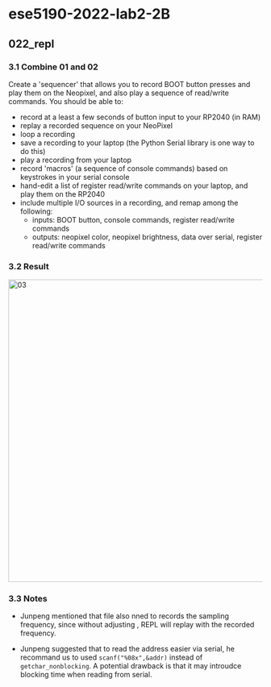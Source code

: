 # ese5190-2022-lab2-2B

## 022_repl

### 3.1 Combine 01 and 02

Create a 'sequencer' that allows you to record BOOT button presses and play them on the Neopixel, and also play a sequence of read/write commands. You should be able to:

- record at a least a few seconds of button input to your RP2040 (in RAM)
- replay a recorded sequence on your NeoPixel
- loop a recording
- save a recording to your laptop (the Python Serial library is one way to do this)
- play a recording from your laptop
- record 'macros' (a sequence of console commands) based on keystrokes in your serial console
- hand-edit a list of register read/write commands on your laptop, and play them on the RP2040
- include multiple I/O sources in a recording, and remap among the following:
	- inputs: BOOT button, console commands, register read/write commands
	- outputs: neopixel color, neopixel brightness, data over serial, register read/write commands

### 3.2 Result

<img src="./01_registers.gif" alt="03" width="600"/>

### 3.3 Notes

- Junpeng mentioned that file also nned to records the sampling frequency, since without adjusting <frequency>, REPL will replay with the recorded frequency.

- Junpeng suggested that to read the address easier via serial, he recommand us to used `scanf("%08x",&addr)` instead of `getchar_nonblocking`. A potential drawback is that it may introudce blocking time when reading from serial.